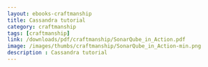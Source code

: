 ```yaml
---
layout: ebooks-craftmanship
title: Cassandra tutorial
category: craftmanship
tags: [craftmanship]
link: /downloads/pdf/craftmanship/SonarQube_in_Action.pdf 
image: /images/thumbs/craftmanship/SonarQube_in_Action-min.png
description : Cassandra tutorial 
---
```












